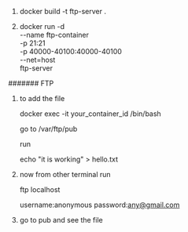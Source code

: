 
1. docker build -t ftp-server .

2. docker run -d \
  --name ftp-container \
  -p 21:21 \
  -p 40000-40100:40000-40100 \
  --net=host \
  ftp-server


####### FTP

1. to add the file

    docker exec -it your_container_id /bin/bash

    go to /var/ftp/pub

    run

    echo "it is working" > hello.txt

2. now from other terminal
    run

    ftp localhost

    username:anonymous
    password:any@gmail.com

3. go to pub and see the file